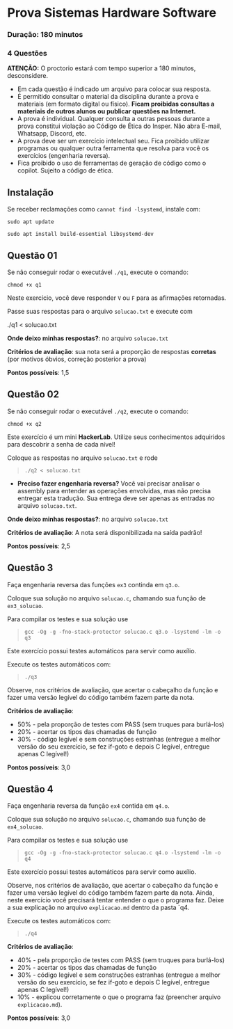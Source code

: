 # Prova Sistemas Hardware Software

<!-- markdown_py README.md > README.html -->

### Duração: 180 minutos
### 4 Questões

**ATENÇÃO:** O proctorio estará com tempo superior a 180 minutos, desconsidere.

* Em cada questão é indicado um arquivo para colocar sua resposta.
* É permitido consultar o material da disciplina durante a prova e materiais (em formato digital ou físico). **Ficam proibidas consultas a materiais de outros alunos ou publicar questões na Internet.**
* A prova é individual. Qualquer consulta a outras pessoas durante a prova constitui violação ao Código de Ética do Insper. Não abra E-mail, Whatsapp, Discord, etc.
* A prova deve ser um exercício intelectual seu. Fica proibido utilizar programas ou qualquer outra ferramenta que resolva para você os exercícios (engenharia reversa).
* Fica proibido o uso de ferramentas de geração de código como o copilot. Sujeito a código de ética.

## Instalação

Se receber reclamações como `cannot find -lsystemd`, instale com:

`sudo apt update`

`sudo apt install build-essential libsystemd-dev`

## Questão 01

Se não conseguir rodar o executável `./q1`, execute o comando:

`chmod +x q1`

Neste exercício, você deve responder `V` ou `F` para as afirmações retornadas.

Passe suas respostas para o arquivo `solucao.txt` e execute com

./q1 < solucao.txt

**Onde deixo minhas respostas?**: no arquivo `solucao.txt`

**Critérios de avaliação**: sua nota será a proporção de respostas **corretas** (por motivos óbvios, correção posterior a prova)

**Pontos possíveis**: 1,5


## Questão 02

Se não conseguir rodar o executável `./q2`, execute o comando:

`chmod +x q2`

Este exercício é um mini **HackerLab**. Utilize seus conhecimentos adquiridos para descobrir a senha de cada nível!

Coloque as respostas no arquivo `solucao.txt` e rode

> `./q2 < solucao.txt`

- **Preciso fazer engenharia reversa?** Você vai precisar analisar o assembly para entender as operações envolvidas, mas não precisa entregar esta tradução. Sua entrega deve ser apenas as entradas no arquivo `solucao.txt`.

**Onde deixo minhas respostas?**: no arquivo `solucao.txt`

**Critérios de avaliação**: A nota será disponibilizada na saída padrão!

**Pontos possíveis**: 2,5


## Questão 3

Faça engenharia reversa das funções `ex3` continda em `q3.o`.

Coloque sua solução no arquivo `solucao.c`, chamando sua função de `ex3_solucao`.

Para compilar os testes e sua solução use

> `gcc -Og -g -fno-stack-protector solucao.c q3.o -lsystemd -lm -o q3`

Este exercício possui testes automáticos para servir como auxílio.

Execute os testes automáticos com:
> `./q3`

Observe, nos critérios de avaliação, que acertar o cabeçalho da função e fazer uma versão legível do código também fazem parte da nota.

**Critérios de avaliação**:
* 50% - pela proporção de testes com PASS (sem truques para burlá-los)
* 20% - acertar os tipos das chamadas de função
* 30% - código legível e sem construções estranhas (entregue a melhor versão do seu exercício, se fez if-goto e depois C legível, entregue apenas C legível!)

**Pontos possíveis**: 3,0

## Questão 4

Faça engenharia reversa da função `ex4` contida em `q4.o`.

Coloque sua solução no arquivo `solucao.c`, chamando sua função de `ex4_solucao`.

Para compilar os testes e sua solução use

> `gcc -Og -g -fno-stack-protector solucao.c q4.o -lsystemd -lm -o q4`

Este exercício possui testes automáticos para servir como auxílio.

Observe, nos critérios de avaliação, que acertar o cabeçalho da função e fazer uma versão legível do código também fazem parte da nota. Ainda, neste exercício você precisará tentar entender o que o programa faz. Deixe a sua explicação no arquivo `explicacao.md` dentro da pasta `q4.

Execute os testes automáticos com:
> `./q4`

**Critérios de avaliação**:
* 40% - pela proporção de testes com PASS (sem truques para burlá-los)
* 20% - acertar os tipos das chamadas de função
* 30% - código legível e sem construções estranhas (entregue a melhor versão do seu exercício, se fez if-goto e depois C legível, entregue apenas C legível!)
* 10% - explicou corretamente o que o programa faz (preencher arquivo `explicacao.md`).

**Pontos possíveis**: 3,0